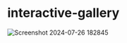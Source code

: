 # interactive-gallery

![Screenshot 2024-07-26 182845](https://github.com/user-attachments/assets/648951bd-673e-49a8-8989-c06bf4c7e02f)

